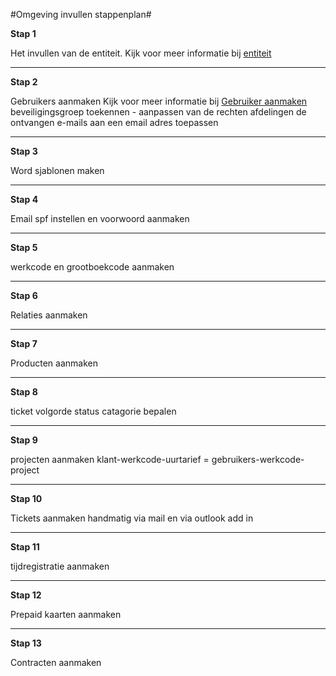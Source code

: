 <properties>
	<page>
	</page>
	<menu>
	<title>Omgeving invullen</title>
	</menu>
</properties>

#Omgeving invullen stappenplan#


**Stap 1**

Het invullen van de entiteit.
Kijk voor meer informatie bij [entiteit]()

----------

**Stap 2**

Gebruikers aanmaken
Kijk voor meer informatie bij [Gebruiker aanmaken](http://hybridsaas.support/pages/handleiding/extra/gebruiker-aanmaken-wijzigen)
beveiligingsgroep toekennen - aanpassen van de rechten
afdelingen de ontvangen e-mails aan een email adres toepassen

----------

**Stap 3**

Word sjablonen maken

----------

**Stap 4**

Email spf instellen en voorwoord aanmaken

----------

**Stap 5**

werkcode en grootboekcode aanmaken

----------

**Stap 6**

Relaties aanmaken

----------

**Stap 7**

Producten aanmaken

----------

**Stap 8**

ticket volgorde status
catagorie bepalen

----------

**Stap 9**

projecten aanmaken
klant-werkcode-uurtarief = gebruikers-werkcode-project

----------
**Stap 10**

Tickets aanmaken
handmatig via mail en via outlook add in

----------

**Stap 11**

tijdregistratie aanmaken

----------

**Stap 12**

Prepaid kaarten aanmaken

----------

**Stap 13**

Contracten aanmaken 
